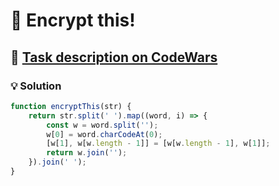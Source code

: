 # 📝 Encrypt this!

## 🔗 [Task description on CodeWars](https://www.codewars.com/kata/5848565e273af816fb000449)

### 💡 Solution

```javascript
function encryptThis(str) {
    return str.split(' ').map((word, i) => {
        const w = word.split('');
        w[0] = word.charCodeAt(0);
        [w[1], w[w.length - 1]] = [w[w.length - 1], w[1]];
        return w.join('');
    }).join(' ');
}
```
